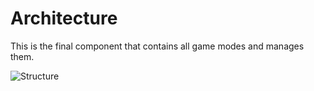 # Architecture

This is the final component that contains all game modes and manages them.

![ Structure ](../../Docs/Basic%20Game%20Architecture.png)